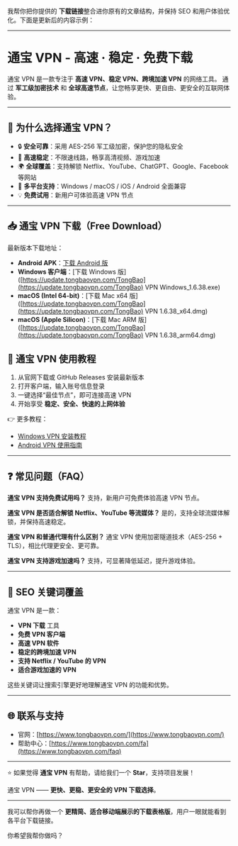 我帮你把你提供的 **下载链接**整合进你原有的文章结构，并保持 SEO 和用户体验优化。下面是更新后的内容示例：

---

# 通宝 VPN - 高速 · 稳定 · 免费下载

通宝 VPN 是一款专注于 **高速 VPN、稳定 VPN、跨境加速 VPN** 的网络工具。
通过 **军工级加密技术** 和 **全球高速节点**，让您畅享更快、更自由、更安全的互联网体验。

---

## 🌟 为什么选择通宝 VPN？

* 🔒 **安全可靠**：采用 AES-256 军工级加密，保护您的隐私安全
* 🚀 **高速稳定**：不限速线路，畅享高清视频、游戏加速
* 🌍 **全球覆盖**：支持解锁 Netflix、YouTube、ChatGPT、Google、Facebook 等网站
* 📱 **多平台支持**：Windows / macOS / iOS / Android 全面兼容
* 💡 **免费试用**：新用户可体验高速 VPN 节点

---

## 📥 通宝 VPN 下载（Free Download）

最新版本下载地址：

* **Android APK**：[下载 Android 版](https://update.tongbaovpn.com/app-release.apk?v=1.16.32&t=1757397093)
* **Windows 客户端**：\[下载 Windows 版]\([https://update.tongbaovpn.com/TongBao](https://update.tongbaovpn.com/TongBao) VPN Windows\_1.6.38.exe)
* **macOS (Intel 64-bit)**：\[下载 Mac x64 版]\([https://update.tongbaovpn.com/TongBao](https://update.tongbaovpn.com/TongBao) VPN 1.6.38\_x64.dmg)
* **macOS (Apple Silicon)**：\[下载 Mac ARM 版]\([https://update.tongbaovpn.com/TongBao](https://update.tongbaovpn.com/TongBao) VPN 1.6.38\_arm64.dmg)


## 🚀 通宝 VPN 使用教程

1. 从官网下载或 GitHub Releases 安装最新版本
2. 打开客户端，输入账号信息登录
3. 一键选择“最佳节点”，即可连接高速 VPN
4. 开始享受 **稳定、安全、快速的上网体验**

👉 更多教程：

* [Windows VPN 安装教程](https://www.tongbaovpn.com/faq/7-Windows%E7%89%88%E6%9C%AC%E7%9A%84%E9%80%9A%E5%AE%9DVPN%E4%B8%8B%E8%BD%BD%E5%AE%89%E8%A3%85%E6%95%99%E7%A8%8B)
* [Android VPN 使用指南](https://www.tongbaovpn.com/faq/6-Mac%E7%89%88%E6%9C%AC%E7%9A%84%E9%80%9A%E5%AE%9DVPN%E4%B8%8B%E8%BD%BD%E5%AE%89%E8%A3%85%E6%95%99%E7%A8%8B)

---

## ❓ 常见问题（FAQ）

**通宝 VPN 支持免费试用吗？**
支持，新用户可免费体验高速 VPN 节点。

**通宝 VPN 是否适合解锁 Netflix、YouTube 等流媒体？**
是的，支持全球流媒体解锁，并保持高速稳定。

**通宝 VPN 和普通代理有什么区别？**
通宝 VPN 使用加密隧道技术（AES-256 + TLS），相比代理更安全、更可靠。

**通宝 VPN 支持游戏加速吗？**
支持，可显著降低延迟，提升游戏体验。

---

## 📌 SEO 关键词覆盖

通宝 VPN 是一款：

* **VPN 下载** 工具
* **免费 VPN 客户端**
* **高速 VPN 软件**
* **稳定的跨境加速 VPN**
* **支持 Netflix / YouTube 的 VPN**
* **适合游戏加速的 VPN**

这些关键词让搜索引擎更好地理解通宝 VPN 的功能和优势。

---

## 🌐 联系与支持

* 官网：[https://www.tongbaovpn.com/](https://www.tongbaovpn.com/)
* 帮助中心：[https://www.tongbaovpn.com/fa](https://www.tongbaovpn.com/faq)
<!-- * 技术支持邮箱：[support@your-domain.com](mailto:support@your-domain.com) -->

---

⭐ 如果觉得 **通宝 VPN** 有帮助，请给我们一个 **Star**，支持项目发展！

通宝 VPN —— **更快、更稳、更安全的 VPN 下载选择**。

---

我可以帮你再做一个 **更精简、适合移动端展示的下载表格版**，用户一眼就能看到各平台下载链接。

你希望我帮你做吗？
